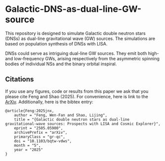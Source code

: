 # Galactic-DNS-as-dual-line-GW-source

This repository is designed to simulate Galactic double neutron stars (DNSs) as dual-line gravitational wave (GW) sources. The simulations are based on population synthesis of DNSs with LISA. 

DNSs could serve as intriguing dual-line GW sources. They emit both high- and low-frequency GWs, arising respectively from the asymmetric spinning bodies of individual NSs and the binary orbital inspiral.

## Citations
If you use any figures, code or results from this paper we ask that you please cite Feng and Shao (2025). For convenience, here is link to the [ArXiv](https://arxiv.org/abs/2505.05900). Additionally, here is the bibtex entry:
```
@article{Feng:2025jnx,
    author = "Feng, Wen-Fan and Shao, Lijing",
    title = "{Galactic double neutron stars as dual-line gravitational-wave sources: Prospects with LISA and Cosmic Explorer}",
    eprint = "2505.05900",
    archivePrefix = "arXiv",
    primaryClass = "gr-qc",
    doi = "10.1103/bqtw-vdws",
    month = "5",
    year = "2025"
}
```
